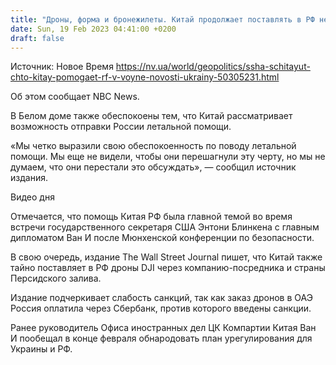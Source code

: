 ```yaml
---
title: "Дроны, форма и бронежилеты. Китай продолжает поставлять в РФ нелетальные военные товары — СМИ"
date: Sun, 19 Feb 2023 04:41:00 +0200
draft: false
---
```

Источник: Новое Время https://nv.ua/world/geopolitics/ssha-schitayut-chto-kitay-pomogaet-rf-v-voyne-novosti-ukrainy-50305231.html


Об этом сообщает NBC News.

В Белом доме также обеспокоены тем, что Китай рассматривает возможность отправки России летальной помощи.

«Мы четко выразили свою обеспокоенность по поводу летальной помощи. Мы еще не видели, чтобы они перешагнули эту черту, но мы не думаем, что они перестали это обсуждать», — сообщил источник издания.

  Видео дня   

Отмечается, что помощь Китая РФ была главной темой во время встречи государственного секретаря США Энтони Блинкена с главным дипломатом Ван И после Мюнхенской конференции по безопасности.

В свою очередь, издание The Wall Street Journal пишет, что Китай также тайно поставляет в РФ дроны DJI через компанию-посредника и страны Персидского залива.

Издание подчеркивает слабость санкций, так как заказ дронов в ОАЭ Россия оплатила через Сбербанк, против которого введены санкции.

Ранее руководитель Офиса иностранных дел ЦК Компартии Китая Ван И пообещал в конце февраля обнародовать план урегулирования для Украины и РФ.
